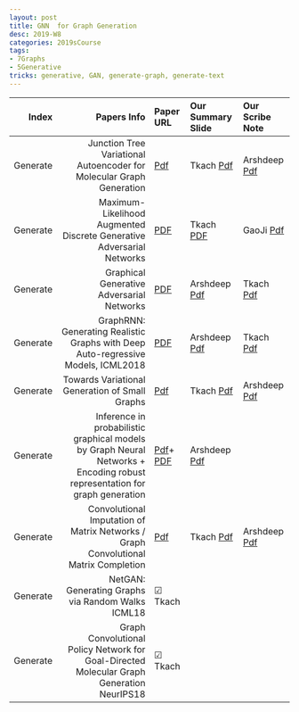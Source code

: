 ```yaml
---
layout: post
title: GNN  for Graph Generation 
desc: 2019-W8
categories: 2019sCourse
tags:
- 7Graphs
- 5Generative
tricks: generative, GAN, generate-graph, generate-text   
---
```



| Index | Papers Info | Paper URL| Our Summary Slide |Our Scribe Note |
| -----: | -------------------------------: | :----- | :----- | :----- | 
| Generate |  Junction Tree Variational Autoencoder for Molecular Graph Generation  | [Pdf](https://arxiv.org/abs/1802.04364) | Tkach [Pdf]() | Arshdeep [Pdf]() | 
| Generate |  Maximum-Likelihood Augmented Discrete Generative Adversarial Networks  | [PDF](https://arxiv.org/abs/1702.07983) | Tkach [PDF]({{site.baseurl}}/MoreTalksTeam/Tkach-MAliGAN-201901.pdf) |  GaoJi [Pdf]() |
| Generate |  Graphical Generative Adversarial Networks  |  [PDF](https://arxiv.org/abs/1804.03429)  |  Arshdeep [Pdf]() | Tkach [Pdf]() | 
| Generate |  GraphRNN: Generating Realistic Graphs with Deep Auto-regressive Models, ICML2018  |  [PDF](https://arxiv.org/abs/1802.08773)  |  Arshdeep [Pdf]() | Tkach [Pdf]() | 
| Generate |  Towards Variational Generation of Small Graphs  | [Pdf](https://arxiv.org/abs/1802.03480) | Tkach [Pdf]() | Arshdeep [Pdf]() | 
| Generate |   Inference in probabilistic graphical models by Graph Neural Networks + Encoding robust representation for graph generation | [Pdf](https://arxiv.org/abs/1809.10851)+ [PDF](https://arxiv.org/abs/1803.07710) |  Arshdeep [Pdf]() |  | 
| Generate |  Convolutional Imputation of Matrix Networks  / Graph Convolutional Matrix Completion | [Pdf](http://proceedings.mlr.press/v80/sun18d/sun18d.pdf) | Tkach [Pdf]() | Arshdeep [Pdf]() | 
| Generate |  NetGAN: Generating Graphs via Random Walks ICML18 | &#9745; Tkach | |
| Generate |  Graph Convolutional Policy Network for Goal-Directed Molecular Graph Generation NeurIPS18 | &#9745; Tkach | |
